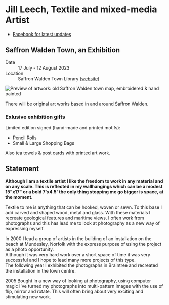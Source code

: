 # Jill Leech, Textile and mixed-media Artist

- [Facebook for latest updates](https://www.facebook.com/jill.leech.textiles)

## Saffron Walden Town, an Exhibition
<dl>
  <dt>Date</dt>
  <dd>17 July - 12 August 2023</dd>
  <dt>Location</dt>
  <dd>Saffron Walden Town Library (<a href="https://saffronwalden.gov.uk/library/">website</a>)</dd>
</dl>

![Preview of artwork: old Saffron Walden town map, embroidered & hand painted](https://user-images.githubusercontent.com/70727/234217757-c9671b04-a14d-40f4-a672-9749658817c2.jpg)

There will be original art works based in and around Saffron Walden.

### Exlusive exhibition gifts 

Limited edition signed (hand-made and printed motifs):

- Pencil Rolls
- Small & Large Shopping Bags

Also tea towels & post cards with printed art work.

## Statement

**Although I am a textile artist I like the freedom to work in any material and on any scale. This is reflected in my wallhangings which can be a modest 15"x17" or a bold 7'x4.5' the only thing stopping me go bigger is space, at the moment.**

Textile to me is anything that can be hooked, woven or sewn. To this base I add carved and shaped wood, metal and glass.  With these materials I recreate geological features and maritime views. I often work from photographs and this has lead me to look at photography as a new way of expressing myself.

In 2000 I lead a group of artists in the building of an installation on the beach at Mundesley, Norfolk with the express purpose of using the project as a photo opportunity.  
Although it was very hard work over a short space of time it was very successful and I hope to lead many more projects of this type.  
The following year I exhibited the photographs in Braintree and recreated the installation in the town centre.

2005 Bought in a new way of looking at photography, using computer magic I've turned my photographs into multi-pattern images with the use of flip, mirror and rotate. This will often bring about very exciting and stimulating new work.
